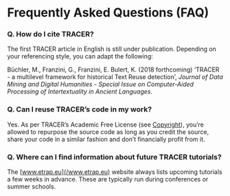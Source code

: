 # Frequently Asked Questions \(FAQ\)

### Q. How do I cite TRACER?

The first TRACER article in English is still under publication. Depending on your referencing style, you can adapt the following:

Büchler, M., Franzini, G., Franzini, E. Bulert, K. \(2018 forthcoming\) ‘TRACER - a multilevel framework for historical Text Reuse detection’, _Journal of Data Mining and Digital Humanities - Special Issue on Computer-Aided Processing of Intertextuality in Ancient Languages_.

### Q. Can I reuse TRACER’s code in my work?

Yes. As per TRACER’s Academic Free License \(see [Copyright](/tracer-overview.md)\), you’re allowed to repurpose the source code as long as you credit the source, share your code in a similar fashion and don’t financially profit from it.

### Q. Where can I find information about future TRACER tutorials?

The [www.etrap.eu](/www.etrap.eu) website always lists upcoming tutorials a few weeks in advance. These are typically run during conferences or summer schools.

